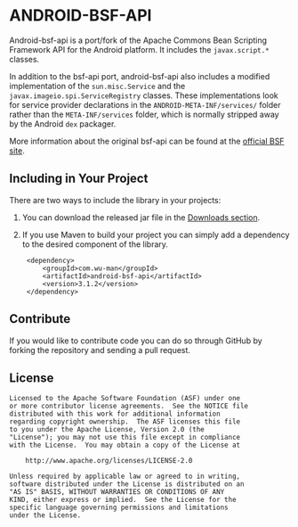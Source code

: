 ANDROID-BSF-API
===============

Android-bsf-api is a port/fork of the Apache Commons Bean Scripting Framework
API for the Android platform. It includes the `javax.script.*` classes.

In addition to the bsf-api port, android-bsf-api also includes a modified
implementation of the `sun.misc.Service` and the `javax.imageio.spi.ServiceRegistry`
classes. These implementations look for service provider declarations in the
`ANDROID-META-INF/services/` folder rather than the `META-INF/services` folder, 
which is normally stripped away by the Android `dex` packager.

More information about the original bsf-api can be found at the 
[official BSF site](http://commons.apache.org/bsf/).


Including in Your Project
-------------------------

There are two ways to include the library in your projects:

1. You can download the released jar file in the [Downloads section](https://github.com/wuman/android-bsf-api/downloads).
2. If you use Maven to build your project you can simply add a dependency to 
   the desired component of the library.

        <dependency>
            <groupId>com.wu-man</groupId>
            <artifactId>android-bsf-api</artifactId>
            <version>3.1.2</version>
        </dependency>


Contribute
----------

If you would like to contribute code you can do so through GitHub by forking 
the repository and sending a pull request.


License
-------

    Licensed to the Apache Software Foundation (ASF) under one
    or more contributor license agreements.  See the NOTICE file
    distributed with this work for additional information
    regarding copyright ownership.  The ASF licenses this file
    to you under the Apache License, Version 2.0 (the
    "License"); you may not use this file except in compliance
    with the License.  You may obtain a copy of the License at
    
        http://www.apache.org/licenses/LICENSE-2.0
    
    Unless required by applicable law or agreed to in writing,
    software distributed under the License is distributed on an
    "AS IS" BASIS, WITHOUT WARRANTIES OR CONDITIONS OF ANY
    KIND, either express or implied.  See the License for the
    specific language governing permissions and limitations
    under the License.    

